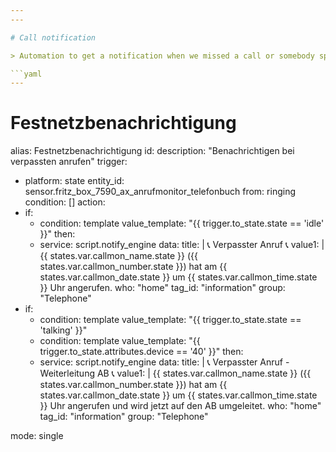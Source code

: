 ```yaml
---
---

# Call notification

> Automation to get a notification when we missed a call or somebody speaks to the answering machine.

```yaml
---
```

# Festnetzbenachrichtigung
alias: Festnetzbenachrichtigung
id: <id>
description: "Benachrichtigen bei verpassten anrufen"
trigger:
  - platform: state
    entity_id: sensor.fritz_box_7590_ax_anrufmonitor_telefonbuch
    from: ringing
condition: []
action:
  - if:
      - condition: template
        value_template: "{{  trigger.to_state.state == 'idle' }}"
    then:
      - service: script.notify_engine
        data:
          title: |
            📞 Verpasster Anruf 📞
          value1: |
            {{ states.var.callmon_name.state }} ({{
            states.var.callmon_number.state     }}) hat am {{
            states.var.callmon_date.state }} um {{     states.var.callmon_time.state
            }} Uhr angerufen.
          who: "home"
          tag_id: "information"
          group: "Telephone"
  - if:
      - condition: template
        value_template: "{{  trigger.to_state.state == 'talking' }}"
      - condition: template
        value_template: "{{ trigger.to_state.attributes.device == '40' }}"
    then:
      - service: script.notify_engine
        data:
          title: |
            📞 Verpasster Anruf - Weiterleitung AB 📞
          value1: |
            {{ states.var.callmon_name.state }} ({{
            states.var.callmon_number.state     }}) hat am {{
            states.var.callmon_date.state }} um {{     states.var.callmon_time.state
            }} Uhr angerufen und wird jetzt auf den AB umgeleitet.
          who: "home"
          tag_id: "information"
          group: "Telephone"

mode: single
```